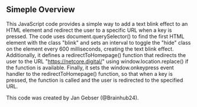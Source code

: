 ## Simeple Overview
This JavaScript code provides a simple way to add a text blink effect to an HTML element and redirect the user to a specific URL when a key is pressed.
The code uses document.querySelector() to find the first HTML element with the class "blink" and sets an interval to toggle the "hide" class on the element every 600 milliseconds, creating the text blink effect.
Additionally, it defines a redirectToHomepage() function that redirects the user to the URL "https://netcore.digital/" using window.location.replace() if the function is available. Finally, it sets the window.onkeypress event handler to the redirectToHomepage() function, so that when a key is pressed, the function is called and the user is redirected to the specified URL.

This code was created by Jan Gebser (@Brainhub24).